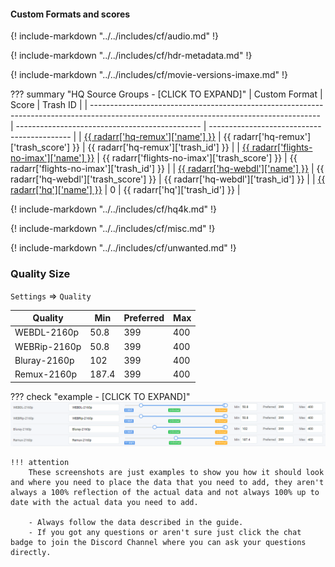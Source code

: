 #### Custom Formats and scores

{! include-markdown "../../includes/cf/audio.md" !}
<!-- --8<-- "includes/cf/audio.md" -->

{! include-markdown "../../includes/cf/hdr-metadata.md" !}
<!-- --8<-- "includes/cf/hdr-metadata.md" -->

{! include-markdown "../../includes/cf/movie-versions-imaxe.md" !}
<!-- --8<-- "includes/cf/movie-versions-imaxe.md" -->

??? summary "HQ Source Groups - [CLICK TO EXPAND]"
    | Custom Format                                                                                                                           | Score                                          | Trash ID                                    |
    | --------------------------------------------------------------------------------------------------------------------------------------- | ---------------------------------------------- | ------------------------------------------- |
    | [{{ radarr['hq-remux']['name'] }}](/Radarr/Radarr-collection-of-custom-formats/#hq-remux)                                               | {{ radarr['hq-remux']['trash_score'] }}        | {{ radarr['hq-remux']['trash_id'] }}        |
    | [{{ radarr['flights-no-imax']['name'] }}](https://raw.githubusercontent.com/TRaSH-/Guides/master/docs/json/radarr/flights-no-imax.json) | {{ radarr['flights-no-imax']['trash_score'] }} | {{ radarr['flights-no-imax']['trash_id'] }} |
    | [{{ radarr['hq-webdl']['name'] }}](/Radarr/Radarr-collection-of-custom-formats/#hq-webdl)                                               | {{ radarr['hq-webdl']['trash_score'] }}        | {{ radarr['hq-webdl']['trash_id'] }}        |
    | [{{ radarr['hq']['name'] }}](/Radarr/Radarr-collection-of-custom-formats/#hq)                                                           | 0                                              | {{ radarr['hq']['trash_id'] }}              |

{! include-markdown "../../includes/cf/hq4k.md" !}
<!-- --8<-- "includes/cf/hq4k.md" -->

{! include-markdown "../../includes/cf/misc.md" !}
<!-- --8<-- "includes/cf/misc.md" -->

{! include-markdown "../../includes/cf/unwanted.md" !}
<!-- --8<-- "includes/cf/unwanted.md" -->

### Quality Size

`Settings` => `Quality`

| Quality      | Min   | Preferred | Max |
| ------------ | ----- | --------- | --- |
| WEBDL-2160p  | 50.8  | 399       | 400 |
| WEBRip-2160p | 50.8  | 399       | 400 |
| Bluray-2160p | 102   | 399       | 400 |
| Remux-2160p  | 187.4 | 399       | 400 |

??? check "example - [CLICK TO EXPAND]"
    ![!Quality Size](/SQP/images/uhd-quality-size.png)

    !!! attention
        These screenshots are just examples to show you how it should look and where you need to place the data that you need to add, they aren't always a 100% reflection of the actual data and not always 100% up to date with the actual data you need to add.

        - Always follow the data described in the guide.
        - If you got any questions or aren't sure just click the chat badge to join the Discord Channel where you can ask your questions directly.
